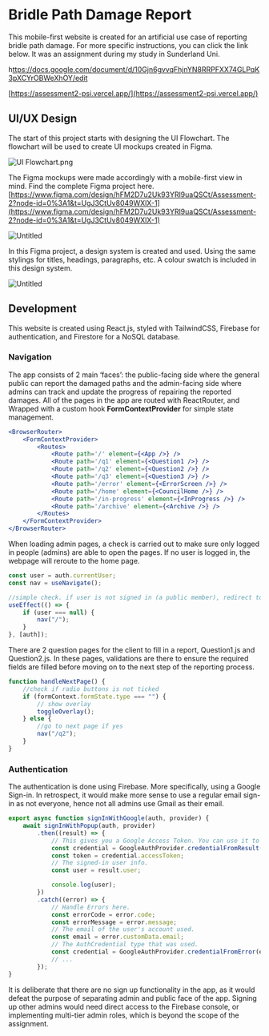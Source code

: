 # Bridle Path Damage Report

This mobile-first website is created for an artificial use case of reporting bridle path damage. For more specific instructions, you can click the link below. It was an assignment during my study in Sunderland Uni.

h[ttps://docs.google.com/document/d/10Gjn6gvvqFhjnYN8RRPFXX74GLPqK3pXCYrOBWeXhOY/edit](https://docs.google.com/document/d/10Gjn6gvvqFhjnYN8RRPFXX74GLPqK3pXCYrOBWeXhOY/edit)

[https://assessment2-psi.vercel.app/](https://assessment2-psi.vercel.app/)

## UI/UX Design

The start of this project starts with designing the UI Flowchart. The flowchart will be used to create UI mockups created in Figma.

![UI Flowchart.png](/bridle-path-damage-reporting-app/UI_Flowchart.png)

The Figma mockups were made accordingly with a mobile-first view in mind. Find the complete Figma project here. [https://www.figma.com/design/hFM2D7u2Uk93YRl9uaQSCt/Assessment-2?node-id=0%3A1&t=UgJ3CtUv8049WXlX-1](https://www.figma.com/design/hFM2D7u2Uk93YRl9uaQSCt/Assessment-2?node-id=0%3A1&t=UgJ3CtUv8049WXlX-1)

![Untitled](/bridle-path-damage-reporting-app/Untitled.png)

In this Figma project, a design system is created and used. Using the same stylings for titles, headings, paragraphs, etc. A colour swatch is included in this design system.

![Untitled](/bridle-path-damage-reporting-app/Untitled%201.png)

## Development

This website is created using React.js, styled with TailwindCSS, Firebase for authentication, and Firestore for a NoSQL database.

### Navigation

The app consists of 2 main ‘faces’: the public-facing side where the general public can report the damaged paths and the admin-facing side where admins can track and update the progress of repairing the reported damages. All of the pages in the app are routed with ReactRouter, and Wrapped with a custom hook **FormContextProvider** for simple state management.

```jsx
<BrowserRouter>
	<FormContextProvider>
		<Routes>
			<Route path='/' element={<App />} />
			<Route path='/q1' element={<Question1 />} />
			<Route path='/q2' element={<Question2 />} />
			<Route path='/q3' element={<Question3 />} />
			<Route path='/error' element={<ErrorScreen />} />
			<Route path='/home' element={<CouncilHome />} />
			<Route path='/in-progress' element={<InProgress />} />
			<Route path='/archive' element={<Archive />} />
		</Routes>
	</FormContextProvider>
</BrowserRouter>
```

When loading admin pages, a check is carried out to make sure only logged in people (admins) are able to open the pages. If no user is logged in, the webpage will reroute to the home page.

```jsx
const user = auth.currentUser;
const nav = useNavigate();

//simple check. if user is not signed in (a public member), redirect to nav
useEffect(() => {
	if (user === null) {
		nav("/");
	}
}, [auth]);
```

There are 2 question pages for the client to fill in a report, Question1.js and Question2.js. In these pages, validations are there to ensure the required fields are filled before moving on to the next step of the reporting process.

```jsx
function handleNextPage() {
	//check if radio buttons is not ticked
	if (formContext.formState.type === "") {
		// show overlay
		toggleOverlay();
	} else {
		//go to next page if yes
		nav("/q2");
	}
}
```

### Authentication

The authentication is done using Firebase. More specifically, using a Google Sign-in. In retrospect, it would make more sense to use a regular email sign-in as not everyone, hence not all admins use Gmail as their email.

```jsx
export async function signInWithGoogle(auth, provider) {
	await signInWithPopup(auth, provider)
		.then((result) => {
			// This gives you a Google Access Token. You can use it to access the Google API.
			const credential = GoogleAuthProvider.credentialFromResult(result);
			const token = credential.accessToken;
			// The signed-in user info.
			const user = result.user;

			console.log(user);
		})
		.catch((error) => {
			// Handle Errors here.
			const errorCode = error.code;
			const errorMessage = error.message;
			// The email of the user's account used.
			const email = error.customData.email;
			// The AuthCredential type that was used.
			const credential = GoogleAuthProvider.credentialFromError(error);
			// ...
		});
}
```

It is deliberate that there are no sign up functionality in the app, as it would defeat the purpose of separating admin and public face of the app. Signing up other admins would need direct access to the Firebase console, or implementing multi-tier admin roles, which is beyond the scope of the assignment.
